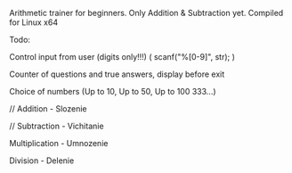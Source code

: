 Arithmetic trainer for beginners.
Only Addition & Subtraction yet.
Compiled for Linux x64



Todo: 

Control input from user (digits only!!!)   (  scanf("%[0-9]", str);  )

Counter of questions and true answers, display before exit

Choice of numbers  (Up to 10, Up to 50, Up to 100  333...)

// Addition - Slozenie

// Subtraction - Vichitanie

Multiplication - Umnozenie

Division - Delenie

 
